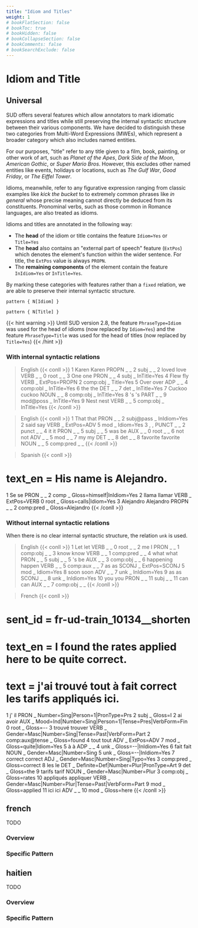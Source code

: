 ```yaml
---
title: "Idiom and Titles"
weight: 1
# bookFlatSection: false
# bookToc: true
# bookHidden: false
# bookCollapseSection: false
# bookComments: false
# bookSearchExclude: false
---
```


# Idiom and Title

## Universal

SUD offers several features which allow annotators to mark idiomatic expressions and titles while still preserving the internal syntactic structure between their various components. We have decided to distinguish these two categories from Multi-Word Expressions (MWEs), which represent a broader category which also includes named entities.

For our purposes, "title" refer to any title given to a film, book, painting, or other work of art, such as *Planet of the Apes*, *Dark Side of the Moon*, *American Gothic*, or *Super Mario Bros*. However, this excludes other named entities like events, holidays or locations, such as *The Gulf War*, *Good Friday*, or *The Eiffel Tower*.

Idioms, meanwhile, refer to any figurative expression ranging from classic examples like *kick the bucket* to to extremely common phrases like *in general* whose precise meaning cannot directly be deduced from its constituents. Pronominal verbs, such as those common in Romance languages, are also treated as idioms.

Idioms and titles are annotated in the following way:
 - The **head** of the idiom or title contains the feature `Idiom=Yes` or `Title=Yes`
 - The **head** also contains an "external part of speech" feature (`ExtPos`) which denotes the element's function within the wider sentence. For title, the `ExtPos` value is always `PROPN`.
- The **remaining components** of the element contain the feature `InIdiom=Yes` or `InTitle=Yes`.

By marking these categories with features rather than a `fixed` relation, we are able to preserve their internal syntactic structure.

```grew
pattern { N[Idiom] }
```
```grew
pattern { N[Title] }
```

{{< hint warning >}}
Until SUD version 2.8, the feature `PhraseType=Idiom` was used for the head of idioms (now replaced by `Idiom=Yes`) and the feature `PhraseType=Title` was used for the head of titles (now replaced by `Title=Yes`)
{{< /hint >}}

### With internal syntactic relations

> English 
{{< conll >}}
1	Karen	Karen	PROPN	_	_	2	subj	_	_
2	loved	love	VERB	_	_	0	root	_	_
3	One	one	PRON	_	_	4	subj	_	InTitle=Yes
4	Flew	fly	VERB	_	ExtPos=PROPN	2	comp:obj	_	Title=Yes
5	Over	over	ADP	_	_	4	comp:obl	_	InTitle=Yes
6	the	the	DET	_	_	7	det	_	InTitle=Yes
7	Cuckoo	cuckoo	NOUN	_	_	8	comp:obj	_	InTitle=Yes
8	's	's	PART	_	_	9	mod@poss	_	InTitle=Yes
9	Nest	nest	VERB	_	_	5	comp:obj	_	InTitle=Yes
{{< /conll >}}

> English
{{< conll >}}
1	That	that	PRON	_	_	2	subj@pass	_	InIdiom=Yes
2	said	say	VERB	_	ExtPos=ADV	5	mod	_	Idiom=Yes
3	,	,	PUNCT	_	_	2	punct	_	_
4	it	it	PRON	_	_	5	subj	_	_
5	was	be	AUX	_	_	0	root	_	_
6	not	not	ADV	_	_	5	mod	_	_
7	my	my	DET	_	_	8	det	_	_
8	favorite	favorite	NOUN	_	_	5	comp:pred	_	_
{{< /conll >}}

> Spanish
{{< conll >}}
# text_en = His name is Alejandro.
1	Se	se	PRON	_	_	2	comp	_	Gloss=himself|InIdiom=Yes
2	llama	llamar	VERB	_	ExtPos=VERB	0	root	_	Gloss=calls|Idiom=Yes
3	Alejandro	Alejandro	PROPN	_	_	2	comp:pred	_	Gloss=Alejandro
{{< /conll >}}


### Without internal syntactic relations 
When there is no clear internal syntactic structure, the relation `unk` is used.

> English
{{< conll >}}
1	Let	let	VERB	_	_	0	root	_	_
2	me	I	PRON	_	_	1	comp:obj	_	_
3	know	know	VERB	_	_	1	comp:pred	_	_
4	what	what	PRON	_	_	5	subj	_	_
5	's	be	AUX	_	_	3	comp:obj	_	_
6	happening	happen	VERB	_	_	5	comp:aux	_	_
7	as	as	SCONJ	_	ExtPos=SCONJ	5	mod	_	Idiom=Yes
8	soon	soon	ADV	_	_	7	unk	_	InIdiom=Yes
9	as	as	SCONJ	_	_	8	unk	_	InIdiom=Yes
10	you	you	PRON	_	_	11	subj	_	_
11	can	can	AUX	_	_	7	comp:obj	_	_
{{< /conll >}}

> French
{{< conll >}}
# sent_id = fr-ud-train_10134__shorten
# text_en = I found the rates applied here to be quite correct.
# text = j'ai trouvé tout à fait correct les tarifs appliqués ici.
1	j'	il	PRON	_	Number=Sing|Person=1|PronType=Prs	2	subj	_	Gloss=I
2	ai	avoir	AUX	_	Mood=Ind|Number=Sing|Person=1|Tense=Pres|VerbForm=Fin	0	root	_	Gloss=--
3	trouvé	trouver	VERB	_	Gender=Masc|Number=Sing|Tense=Past|VerbForm=Part	2	comp:aux@tense	_	Gloss=found
4	tout	tout	ADV	_	ExtPos=ADV	7	mod	_	Gloss=quite|Idiom=Yes
5	à	à	ADP	_	_	4	unk	_	Gloss=--|InIdiom=Yes
6	fait	fait	NOUN	_	Gender=Masc|Number=Sing	5	unk	_	Gloss=--|InIdiom=Yes
7	correct	correct	ADJ	_	Gender=Masc|Number=Sing|Typo=Yes	3	comp:pred	_	Gloss=correct
8	les	le	DET	_	Definite=Def|Number=Plur|PronType=Art	9	det	_	Gloss=the
9	tarifs	tarif	NOUN	_	Gender=Masc|Number=Plur	3	comp:obj	_	Gloss=rates
10	appliqués	appliquer	VERB	_	Gender=Masc|Number=Plur|Tense=Past|VerbForm=Part	9	mod	_	Gloss=applied
11	ici	ici	ADV	_	_	10	mod	_	Gloss=here
{{< /conll >}}

<!-- ## French 

{{< hint info >}}
AJOUT DES TABLES ICI 
{{< /hint >}}
 -->


## french

TODO
### Overview

### Specific Pattern




## haitien

TODO
### Overview

### Specific Pattern


